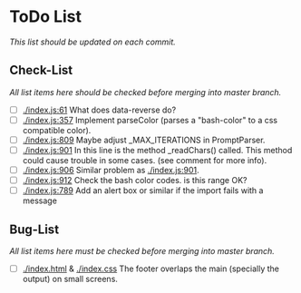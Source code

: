 # ToDo List
_This list should be updated on each commit._

## Check-List
_All list items here should be checked before merging into master branch._

- [ ] [./index.js:61](./index.js#L61) What does data-reverse do?
- [ ] [./index.js:357](./index.js#L357) Implement parseColor (parses a "bash-color" to a css compatible color).
- [ ] [./index.js:809](./index.js#L809) Maybe adjust _MAX_ITERATIONS in PromptParser.
- [ ] [./index.js:901](./index.js#L901) In this line is the method _readChars() called. This method could cause trouble in some cases. (see comment for more info).
- [ ] [./index.js:906](./index.js#L906) Similar problem as [./index.js:901](./index.js#L901).
- [ ] [./index.js:912](./index.js#L912) Check the bash color codes. is this range OK?
- [ ] [./index.js:789](./index.js#L789) Add an alert box or similar if the import fails with a message

## Bug-List
_All list items here must be checked before merging into master branch._

- [ ] [./index.html](./index.html) & [./index.css](./index.css) The footer overlaps the main (specially the output) on small screens.

